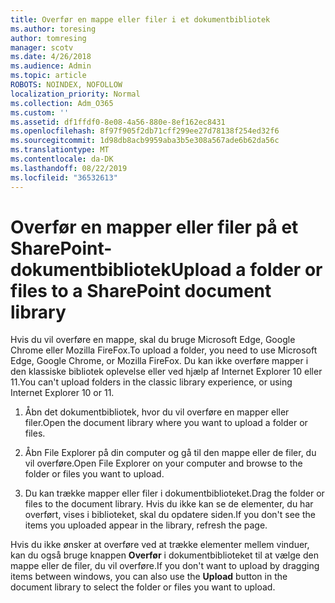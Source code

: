 ```yaml
---
title: Overfør en mappe eller filer i et dokumentbibliotek
ms.author: toresing
author: tomresing
manager: scotv
ms.date: 4/26/2018
ms.audience: Admin
ms.topic: article
ROBOTS: NOINDEX, NOFOLLOW
localization_priority: Normal
ms.collection: Adm_O365
ms.custom: ''
ms.assetid: df1ffdf0-8e08-4a56-880e-8ef162ec8431
ms.openlocfilehash: 8f97f905f2db71cff299ee27d78138f254ed32f6
ms.sourcegitcommit: 1d98db8acb9959aba3b5e308a567ade6b62da56c
ms.translationtype: MT
ms.contentlocale: da-DK
ms.lasthandoff: 08/22/2019
ms.locfileid: "36532613"
---
```

# <a name="upload-a-folder-or-files-to-a-sharepoint-document-library"></a><span data-ttu-id="446d8-102">Overfør en mapper eller filer på et SharePoint-dokumentbibliotek</span><span class="sxs-lookup"><span data-stu-id="446d8-102">Upload a folder or files to a SharePoint document library</span></span>

<span data-ttu-id="446d8-103">Hvis du vil overføre en mappe, skal du bruge Microsoft Edge, Google Chrome eller Mozilla FireFox.</span><span class="sxs-lookup"><span data-stu-id="446d8-103">To upload a folder, you need to use Microsoft Edge, Google Chrome, or Mozilla FireFox.</span></span> <span data-ttu-id="446d8-104">Du kan ikke overføre mapper i den klassiske bibliotek oplevelse eller ved hjælp af Internet Explorer 10 eller 11.</span><span class="sxs-lookup"><span data-stu-id="446d8-104">You can't upload folders in the classic library experience, or using Internet Explorer 10 or 11.</span></span>
  
1. <span data-ttu-id="446d8-105">Åbn det dokumentbibliotek, hvor du vil overføre en mapper eller filer.</span><span class="sxs-lookup"><span data-stu-id="446d8-105">Open the document library where you want to upload a folder or files.</span></span>
    
2. <span data-ttu-id="446d8-106">Åbn File Explorer på din computer og gå til den mappe eller de filer, du vil overføre.</span><span class="sxs-lookup"><span data-stu-id="446d8-106">Open File Explorer on your computer and browse to the folder or files you want to upload.</span></span>
    
3. <span data-ttu-id="446d8-107">Du kan trække mapper eller filer i dokumentbiblioteket.</span><span class="sxs-lookup"><span data-stu-id="446d8-107">Drag the folder or files to the document library.</span></span> <span data-ttu-id="446d8-108">Hvis du ikke kan se de elementer, du har overført, vises i biblioteket, skal du opdatere siden.</span><span class="sxs-lookup"><span data-stu-id="446d8-108">If you don't see the items you uploaded appear in the library, refresh the page.</span></span> 
    
<span data-ttu-id="446d8-109">Hvis du ikke ønsker at overføre ved at trække elementer mellem vinduer, kan du også bruge knappen **Overfør** i dokumentbiblioteket til at vælge den mappe eller de filer, du vil overføre.</span><span class="sxs-lookup"><span data-stu-id="446d8-109">If you don't want to upload by dragging items between windows, you can also use the **Upload** button in the document library to select the folder or files you want to upload.</span></span> 
  

